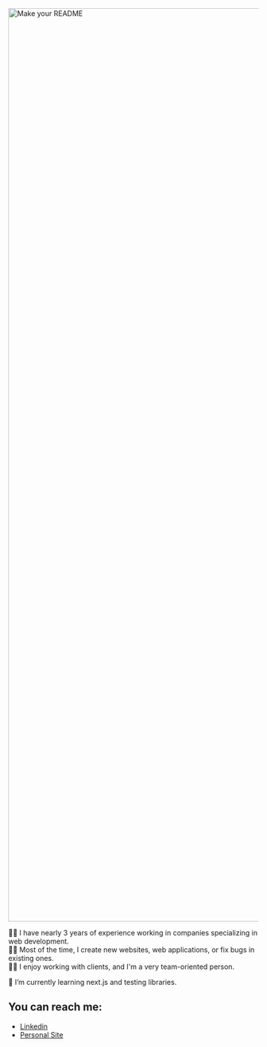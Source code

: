 <img width="1834" alt="Make your README" src="https://github.com/jadczykjakub/jadczykjakub/assets/61157606/ab854eca-b66a-4090-960c-53e3c6ad7b47">

    
👩‍💻 I have nearly 3 years of experience working in companies specializing in web development.  
👩‍💻 Most of the time, I create new websites, web applications, or fix bugs in existing ones.  
👩‍💻 I enjoy working with clients, and I'm a very team-oriented person.

🧠 I’m currently learning next.js and testing libraries. 

## You can reach me: 
- [Linkedin](https://www.linkedin.com/in/jakub-jadczyk-868371171/)
- [Personal Site](https://jadczykjakub.github.io)
